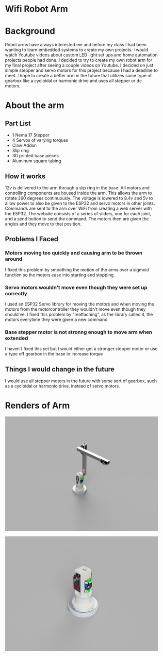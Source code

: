 # Wifi Robot Arm


# Background
Robot arms have always interested me and before my class I had been wanting to learn embedded systems to create my own projects. I would watch Youtube videos
about custom LED light set ups and home automation projects people had done. I decided to try to create my own robot arm for my final project after seeing 
a couple videos on Youtube. I decided on just simple stepper and servo motors for this project because I had a deadline to meet. I hope to create a better arm in
the future that utilizes some type of gearbox like a cycloidal or harmonic drive and uses all stepper or dc motors.


# About the arm

## Part List
- 1 Nema 17 Stepper
- 4 Servos of varying torques
- Claw Addon
- Slip ring
- 3D printed base pieces
- Aluminum square tubing


## How it works
12v is delivered to the arm through a slip ring in the base. All motors and controlling components are housed inside the arm. This allows the arm to rotate 360 degrees
continuously. The voltage is lowered to 8.4v and 5v to allow power to also be given to the ESP32 and servo motors in other joints. Commands are sent to the arm over 
WiFi from creating a web server with the ESP32. The website consists of a series of sliders, one for each joint, and a send button to send the command. The motors 
then are given the angles and they move to that position.

## Problems I Faced

### Motors moving too quickly and causing arm to be thrown around
I fixed this problem by smoothing the motion of the arms over a sigmoid function so the motors ease into starting and stopping.



### Servo motors wouldn't move even though they were set up correctly
I used an ESP32 Servo library for moving the motors and when moving the motors from the motorcontroller they wouldn't move even though they should've. I fixed
this problem by "reattaching", as the library called it, the motors everytime they were given a new command



### Base stepper motor is not stronng enough to move arm when extended
I haven't fixed this yet but I would either get a stronger stepper motor or use a type off gearbox in the base to increase torque



## Things I would change in the future
I would use all stepper motors in the future with some sort of gearbox, such as a cycloidal or harmonic drive, instead of servo motors. 



# Renders of Arm
![Full Robot Arm](https://github.com/mgarrett2024/Wifi_Robot_Arm/blob/master/Robot_Base_Full.jpg)

![Base Robot Arm](https://github.com/mgarrett2024/Wifi_Robot_Arm/blob/master/Robot_Base_Bottom.jpg)
